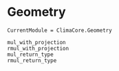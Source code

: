 # Geometry

```@meta
CurrentModule = ClimaCore.Geometry
```

```@docs
mul_with_projection
rmul_with_projection
mul_return_type
rmul_return_type
```
